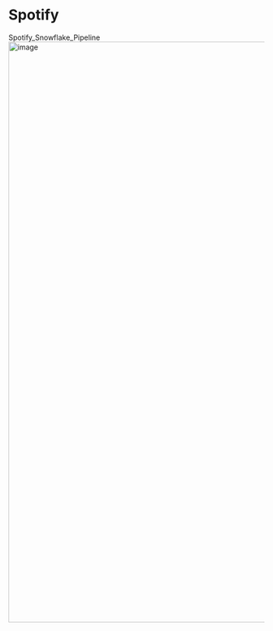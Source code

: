 # Spotify
Spotify_Snowflake_Pipeline
<img width="1144" alt="image" src="https://github.com/user-attachments/assets/ee84814d-cb4c-4d77-8f2d-45505e3bc881" />
